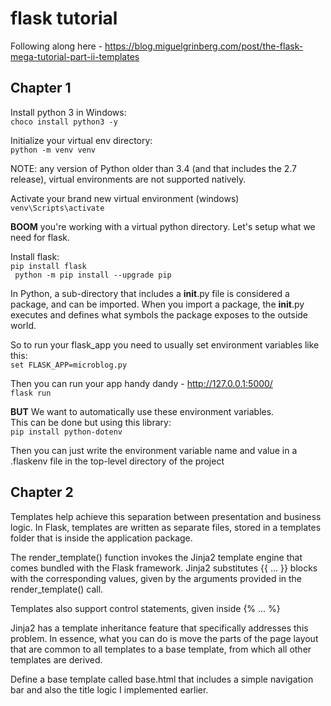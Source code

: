 # flask tutorial

Following along here - https://blog.miguelgrinberg.com/post/the-flask-mega-tutorial-part-ii-templates

## Chapter 1

Install python 3 in Windows:  
`choco install python3 -y`  

Initialize your virtual env directory:  
`python -m venv venv`  

NOTE: any version of Python older than 3.4 (and that includes the 2.7 release), virtual environments are not supported natively.  

Activate your brand new virtual environment (windows)  
`venv\Scripts\activate`  

**BOOM** you're working with a virtual python directory.
Let's setup what we need for flask.  

Install flask:  
`pip install flask`  
` python -m pip install --upgrade pip`

In Python, a sub-directory that includes a __init__.py file is considered a package, and can be imported. When you import a package, the __init__.py executes and defines what symbols the package exposes to the outside world.  

So to run your flask_app you need to usually set environment variables like this:  
`set FLASK_APP=microblog.py`  

Then you can run your app handy dandy - http://127.0.0.1:5000/  
`flask run`  

**BUT** We want to automatically use these environment variables.  
This can be done but using this library:  
`pip install python-dotenv`  

Then you can just write the environment variable name and value in a .flaskenv file in the top-level directory of the project

## Chapter 2

Templates help achieve this separation between presentation and business logic. In Flask, templates are written as separate files, stored in a templates folder that is inside the application package.

The render_template() function invokes the Jinja2 template engine that comes bundled with the Flask framework. Jinja2 substitutes {{ ... }} blocks with the corresponding values, given by the arguments provided in the render_template() call.

Templates also support control statements, given inside {% ... %}

Jinja2 has a template inheritance feature that specifically addresses this problem. In essence, what you can do is move the parts of the page layout that are common to all templates to a base template, from which all other templates are derived.

Define a base template called base.html that includes a simple navigation bar and also the title logic I implemented earlier.

